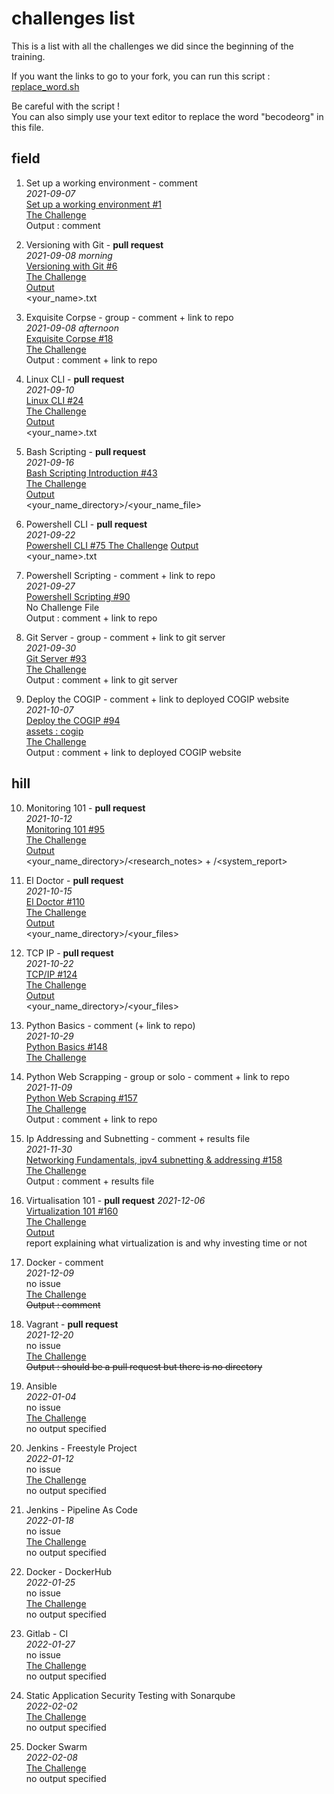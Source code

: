 # challenges list

This is a list with all the challenges we did since the beginning of the training.

If you want the links to go to your fork, you can run this script : [replace_word.sh](./replace_word.sh)
  
Be careful with the script !  
You can also simply use your text editor to replace the word "becodeorg" in this file.

## field  

1. Set up a working environment - comment  
*2021-09-07*  
[ Set up a working environment #1 ](https://github.com/becodeorg/BXL-Lovelace-7.34/issues/1)  
[The Challenge](https://github.com/becodeorg/BXL-Lovelace-7.34/tree/main/content/field/getting_started/working_environment)  
Output : comment  
  
2. Versioning with Git - **pull request**  
*2021-09-08 morning*  
[ Versioning with Git #6 ](https://github.com/becodeorg/BXL-Lovelace-7.34/issues/6)  
[The Challenge](https://github.com/becodeorg/BXL-Lovelace-7.34/tree/main/content/field/getting_started/git_intro)  
[Output](https://github.com/becodeorg/BXL-Lovelace-7.34/tree/main/content/field/getting_started/git_intro/output)  
<your_name>.txt  
  
3. Exquisite Corpse - group - comment + link to repo  
*2021-09-08 afternoon*  
[ Exquisite Corpse #18 ](https://github.com/becodeorg/BXL-Lovelace-7.34/issues/18)  
[The Challenge](https://github.com/becodeorg/BXL-Lovelace-7.34/tree/main/content/field/getting_started/exquisite_corpse)  
Output : comment + link to repo  
  
4. Linux CLI - **pull request**  
*2021-09-10*  
[ Linux CLI #24 ](https://github.com/becodeorg/BXL-Lovelace-7.34/issues/24)  
[The Challenge](https://github.com/becodeorg/BXL-Lovelace-7.34/tree/main/content/field/operating_system/linux_cli)  
[Output](https://github.com/becodeorg/BXL-Lovelace-7.34/tree/main/content/field/operating_system/linux_cli/output)  
<your_name>.txt  
  
5. Bash Scripting - **pull request**  
*2021-09-16*  
[ Bash Scripting Introduction #43 ](https://github.com/becodeorg/BXL-Lovelace-7.34/issues/43)  
[The Challenge](https://github.com/becodeorg/BXL-Lovelace-7.34/tree/main/content/field/bash_scripting)  
[Output](https://github.com/becodeorg/BXL-Lovelace-7.34/tree/main/content/field/bash_scripting/output)  
<your_name_directory>/<your_name_file>  
  
6. Powershell CLI - **pull request**  
*2021-09-22*  
[ Powershell CLI #75 ](https://github.com/becodeorg/BXL-Lovelace-7.34/issues/75) 
[The Challenge](https://github.com/becodeorg/BXL-Lovelace-7.34/tree/main/content/field/powershell_cli) 
[Output](https://github.com/becodeorg/BXL-Lovelace-7.34/tree/main/content/field/powershell_cli/output)  
<your_name>.txt  
  
7. Powershell Scripting - comment + link to repo  
*2021-09-27*  
[ Powershell Scripting #90 ](https://github.com/becodeorg/BXL-Lovelace-7.34/issues/90)  
No Challenge File  
Output : comment + link to repo  
  
8. Git Server - group - comment + link to git server  
*2021-09-30*  
[ Git Server #93 ](https://github.com/becodeorg/BXL-Lovelace-7.34/issues/93)  
[The Challenge](https://github.com/becodeorg/BXL-Lovelace-7.34/tree/main/content/field/git_server)  
Output : comment + link to git server  
  
9. Deploy the COGIP - comment + link to deployed COGIP website  
*2021-10-07*  
[ Deploy the COGIP #94 ](https://github.com/becodeorg/BXL-Lovelace-7.34/issues/94)  
[assets : cogip](https://github.com/becodeorg/BXL-Lovelace-7.34/tree/main/content/field/cogip/assets)  
[The Challenge](https://github.com/becodeorg/BXL-Lovelace-7.34/tree/main/content/field/cogip)  
Output : comment + link to deployed COGIP website  
  
## hill  
  
10. Monitoring 101 - **pull request**  
*2021-10-12*  
[ Monitoring 101 #95 ](https://github.com/becodeorg/BXL-Lovelace-7.34/issues/95)  
[The Challenge](https://github.com/becodeorg/BXL-Lovelace-7.34/tree/main/content/hill/monitoring_101)  
[Output](https://github.com/becodeorg/BXL-Lovelace-7.34/tree/main/content/hill/monitoring_101/output)  
<your_name_directory>/<research_notes> + /<system_report>  
  
11. El Doctor - **pull request**  
*2021-10-15*  
[ El Doctor #110 ](https://github.com/becodeorg/BXL-Lovelace-7.34/issues/110)  
[The Challenge](https://github.com/becodeorg/BXL-Lovelace-7.34/tree/main/content/hill/el_doctor)  
[Output](https://github.com/becodeorg/BXL-Lovelace-7.34/tree/main/content/hill/el_doctor/output)  
<your_name_directory>/<your_files>  
  
12. TCP IP - **pull request**  
*2021-10-22*  
[ TCP/IP #124 ](https://github.com/becodeorg/BXL-Lovelace-7.34/issues/124)  
[The Challenge](https://github.com/becodeorg/BXL-Lovelace-7.34/tree/main/content/hill/TCP_IP)  
[Output](https://github.com/becodeorg/BXL-Lovelace-7.34/tree/main/content/hill/TCP_IP/output)  
<your_name_directory>/<your_files>  
  
13. Python Basics - comment (+ link to repo)  
*2021-10-29*  
[ Python Basics #148 ](https://github.com/becodeorg/BXL-Lovelace-7.34/issues/148)  
[The Challenge](https://github.com/becodeorg/BXL-Lovelace-7.34/tree/main/content/hill/python_basics)  
  
14. Python Web Scrapping - group or solo - comment + link to repo  
*2021-11-09*  
[ Python Web Scraping #157 ](https://github.com/becodeorg/BXL-Lovelace-7.34/issues/157)  
[The Challenge](https://github.com/becodeorg/BXL-Lovelace-7.34/blob/main/content/hill/web_scraping/README.md)  
Output : comment + link to repo  
  
15. Ip Addressing and Subnetting - comment + results file  
*2021-11-30*  
[ Networking Fundamentals, ipv4 subnetting & addressing #158 ](https://github.com/becodeorg/BXL-Lovelace-7.34/issues/158)  
[The Challenge](https://github.com/becodeorg/BXL-Lovelace-7.34/tree/6cd787b5eac1e79fea8eb83a0d3394d80a779247/content/hill/network_fundamentals/ip_addressing_and_subnetting)  
Output : comment + results file  
  
16. Virtualisation 101 - **pull request** 
*2021-12-06*  
[ Virtualization 101 #160 ](https://github.com/becodeorg/BXL-Lovelace-7.34/issues/160)  
[The Challenge](https://github.com/becodeorg/BXL-Lovelace-7.34/tree/main/content/hill/virtualization_101)  
[Output](https://github.com/becodeorg/BXL-Lovelace-7.34/tree/main/content/hill/virtualization_101/output)  
report explaining what virtualization is and why investing time or not  
  
17. Docker - comment  
*2021-12-09*  
no issue  
[The Challenge](https://github.com/becodeorg/BXL-Lovelace-7.34/tree/main/content/hill/docker)  
~~Output : comment~~  
  
18. Vagrant - **pull request**  
*2021-12-20*  
no issue  
[The Challenge](https://github.com/becodeorg/BXL-Lovelace-7.34/tree/main/content/hill/vagrant)  
~~Output : should be a pull request but there is no directory~~  
  
19. Ansible  
*2022-01-04*  
no issue  
[The Challenge](https://github.com/becodeorg/BXL-Lovelace-7.34/tree/main/content/hill/ansible)  
no output specified  
  
20. Jenkins - Freestyle Project  
*2022-01-12*  
no issue  
[The Challenge](https://github.com/becodeorg/BXL-Lovelace-7.34/tree/main/content/hill/Jenkins_freestyle_project)  
no output specified  
  
21. Jenkins - Pipeline As Code  
*2022-01-18*  
no issue  
[The Challenge](https://github.com/becodeorg/BXL-Lovelace-7.34/tree/main/content/hill/jenkins_pipelines_as_code)  
no output specified  
  
22. Docker - DockerHub  
*2022-01-25*  
no issue  
[The Challenge](https://github.com/becodeorg/BXL-Lovelace-7.34/tree/main/content/hill/docker_hub)  
no output specified  
  
23. Gitlab - CI  
*2022-01-27*  
no issue  
[The Challenge](https://github.com/becodeorg/BXL-Lovelace-7.34/tree/main/content/hill/gitlab-ci)  
no output specified  
  
24. Static Application Security Testing with Sonarqube  
*2022-02-02*  
[The Challenge](https://github.com/becodeorg/BXL-Lovelace-7.34/tree/main/content/hill/SAST%20-%20SONARQUBE)  
no output specified  
  
25. Docker Swarm  
*2022-02-08*  
[The Challenge](https://github.com/becodeorg/BXL-Lovelace-7.34/tree/main/content/hill/docker_swarm)  
no output specified  
